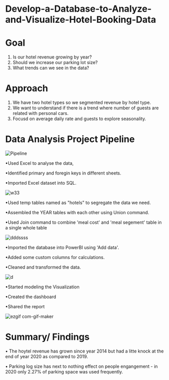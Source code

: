 # Develop-a-Database-to-Analyze-and-Visualize-Hotel-Booking-Data

# Goal
1. Is our hotel revenue growing by year?
2. Should we increase our parking lot size?
3. What trends can we see in the data?

# Approach
1. We have two hotel types so we segmented revenue by hotel type.
2. We want to understand if there is a trend where number of guests are related with personal cars.
3. Focusd on average daily rate and guests to explore seasonality.

# Data Analysis Project Pipeline

![Pipeline](https://user-images.githubusercontent.com/50957958/132986645-d1baaefd-9612-4de9-b8aa-b133dbed19fd.PNG)


•Used Excel to analyse the data,

•Identified primary and foregin keys in different sheets.

•Imported Excel dataset into SQL.

![w33](https://user-images.githubusercontent.com/50957958/132986789-79b6d431-1fd1-407c-98f6-e501f40f3e02.PNG)

•Used temp tables named as "hotels" to segregate the data we need.

•Assembled the YEAR tables with each other using Union command.

•Used Join command to combine 'meal cost' and 'meal segement' table in a single whole table

![dddssss](https://user-images.githubusercontent.com/50957958/132987094-0cc67cd5-d3a0-4abb-b97f-b16cbd9bff01.PNG)

•Imported the database into PowerBI using 'Add data'.

•Added some custom columns for calculations.

•Cleaned and transformed the data.

![d](https://user-images.githubusercontent.com/50957958/132987301-48ff222a-6f16-42a1-b6d0-7f0c6c8defdd.png)

•Started modeling the Visualization

•Created the dashboard

•Shared the report

![ezgif com-gif-maker](https://user-images.githubusercontent.com/50957958/132979683-1f622b5e-7c1c-46c5-b182-79e9bb4d0f14.gif)

# Summary/ Findings

• The hoytel revenue has grown since year 2014 but had a litte knock at the end of year 2020 as compared to 2019.

• Parking log size has next to nothing effect on people engangement - in 2020 only 2.27% of parking space was used frequently.



